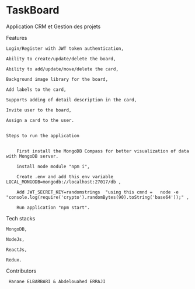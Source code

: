 # TaskBoard
Application CRM et Gestion des projets


Features 

    Login/Register with JWT token authentication, 
	
    Ability to create/update/delete the board,
	
    Ability to add/update/move/delete the card,
	
    Background image library for the board,
	
    Add labels to the card,
	
    Supports adding of detail description in the card,
	
    Invite user to the board,
	
    Assign a card to the user.
	
    
    Steps to run the application
    

	    First install the MongoDB Compass for better visualization of data with MongoDB server.

	    install node module "npm i",

	    Create .env and add this env variable LOCAL_MONGODB=mongodb://localhost:27017/db ,

	    Add JWT_SECRET_KEY=randomstrings  "using this cmnd =   node -e "console.log(require('crypto').randomBytes(90).toString('base64'));" ,

	    Run application "npm start".


Tech stacks

    MongoDB,
	
    NodeJs,
	
    ReactJs,
	
    Redux.
  
  
  Contributors
  
     Hanane ELBARBARI & Abdelouahed ERRAJI
  
